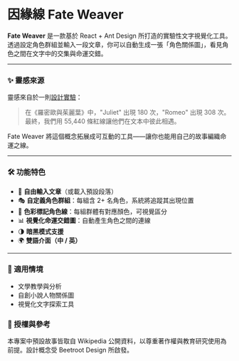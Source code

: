 # 因緣線 Fate Weaver

**Fate Weaver** 是一款基於 React + Ant Design 所打造的實驗性文字視覺化工具。透過設定角色群組並輸入一段文章，你可以自動生成一張「角色關係圖」，看見角色之間在文字中的交集與命運交錯。

---

### ✨ 靈感來源

靈感來自於一則[設計實驗](https://www.behance.net/gallery/12000833/Romeo-Juliet)：  
> 在《羅密歐與茱麗葉》中，"Juliet" 出現 180 次，"Romeo" 出現 308 次。  
> 最終，我們用 55,440 條紅線讓他們在文本中彼此相遇。  

Fate Weaver 將這個概念拓展成可互動的工具——讓你也能用自己的故事編織命運之線。

---

### 🛠 功能特色

- 📜 **自由輸入文章**（或載入預設段落）
- 🎭 **自定義角色群組**：每組含 2+ 名角色，系統將追蹤其出現位置
- 🌈 **色彩標記角色線**：每組群體有對應顏色，可視覺區分
- 📊 **視覺化命運交錯圖**：自動產生角色之間的連線
- 🌗 **暗黑模式支援**
- 🌍 **雙語介面（中 / 英）**

---

### 🧪 適用情境
- 文學教學與分析
- 自創小說人物關係圖
- 視覺化文字探索工具

### 📎 授權與參考
本專案中預設故事皆取自 Wikipedia 公開資料，以尊重著作權與教育研究使用為前提。設計概念受 Beetroot Design 所啟發。
